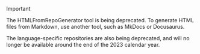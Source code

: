 > [!IMPORTANT]
>
>The HTMLFromRepoGenerator tool is being deprecated. To generate HTML files from Markdown, use another tool, such as MkDocs or Docusaurus.
>
>The language-specific repositories are also being deprecated, and will no longer be available around the end of the 2023 calendar year.